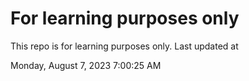 # For learning purposes only
This repo is for learning purposes only.
Last updated at

Monday, August 7, 2023 7:00:25 AM


